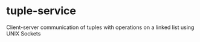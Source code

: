 # tuple-service
Client-server communication of tuples with operations on a linked list using UNIX Sockets
